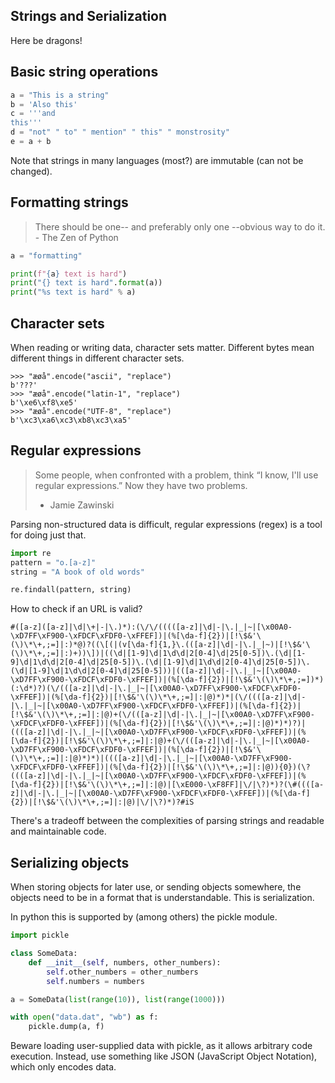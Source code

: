 Strings and Serialization
-------------------------

Here be dragons!

Basic string operations
-----------------------

```python
a = "This is a string"
b = 'Also this'
c = '''and
this'''
d = "not" " to" " mention" " this" " monstrosity"
e = a + b
```

Note that strings in many languages (most?) are immutable (can not be changed).

Formatting strings
-------------------

> There should be one-- and preferably only one --obvious way to do it. - The Zen of Python

```python
a = "formatting"

print(f"{a} text is hard")
print("{} text is hard".format(a))
print("%s text is hard" % a)
```

Character sets
---------------

When reading or writing data, character sets matter. Different bytes mean different things in different character sets.

```
>>> "æøå".encode("ascii", "replace")
b'???'
>>> "æøå".encode("latin-1", "replace")
b'\xe6\xf8\xe5'
>>> "æøå".encode("UTF-8", "replace")
b'\xc3\xa6\xc3\xb8\xc3\xa5'
```

Regular expressions
-------------------

> Some people, when confronted with a problem, think
> “I know, I'll use regular expressions.”   Now they have two problems.
> - Jamie Zawinski


Parsing non-structured data is difficult, regular expressions (regex) is a tool for doing just that.

```python
import re
pattern = "o.[a-z]"
string = "A book of old words"

re.findall(pattern, string)
```

How to check if an URL is valid?

```
#([a-z]([a-z]|\d|\+|-|\.)*):(\/\/(((([a-z]|\d|-|\.|_|~|[\x00A0-\xD7FF\xF900-\xFDCF\xFDF0-\xFFEF])|(%[\da-f]{2})|[!\$&'\(\)\*\+,;=]|:)*@)?((\[(|(v[\da-f]{1,}\.(([a-z]|\d|-|\.|_|~)|[!\$&'\(\)\*\+,;=]|:)+))\])|((\d|[1-9]\d|1\d\d|2[0-4]\d|25[0-5])\.(\d|[1-9]\d|1\d\d|2[0-4]\d|25[0-5])\.(\d|[1-9]\d|1\d\d|2[0-4]\d|25[0-5])\.(\d|[1-9]\d|1\d\d|2[0-4]\d|25[0-5]))|(([a-z]|\d|-|\.|_|~|[\x00A0-\xD7FF\xF900-\xFDCF\xFDF0-\xFFEF])|(%[\da-f]{2})|[!\$&'\(\)\*\+,;=])*)(:\d*)?)(\/(([a-z]|\d|-|\.|_|~|[\x00A0-\xD7FF\xF900-\xFDCF\xFDF0-\xFFEF])|(%[\da-f]{2})|[!\$&'\(\)\*\+,;=]|:|@)*)*|(\/((([a-z]|\d|-|\.|_|~|[\x00A0-\xD7FF\xF900-\xFDCF\xFDF0-\xFFEF])|(%[\da-f]{2})|[!\$&'\(\)\*\+,;=]|:|@)+(\/(([a-z]|\d|-|\.|_|~|[\x00A0-\xD7FF\xF900-\xFDCF\xFDF0-\xFFEF])|(%[\da-f]{2})|[!\$&'\(\)\*\+,;=]|:|@)*)*)?)|((([a-z]|\d|-|\.|_|~|[\x00A0-\xD7FF\xF900-\xFDCF\xFDF0-\xFFEF])|(%[\da-f]{2})|[!\$&'\(\)\*\+,;=]|:|@)+(\/(([a-z]|\d|-|\.|_|~|[\x00A0-\xD7FF\xF900-\xFDCF\xFDF0-\xFFEF])|(%[\da-f]{2})|[!\$&'\(\)\*\+,;=]|:|@)*)*)|((([a-z]|\d|-|\.|_|~|[\x00A0-\xD7FF\xF900-\xFDCF\xFDF0-\xFFEF])|(%[\da-f]{2})|[!\$&'\(\)\*\+,;=]|:|@)){0})(\?((([a-z]|\d|-|\.|_|~|[\x00A0-\xD7FF\xF900-\xFDCF\xFDF0-\xFFEF])|(%[\da-f]{2})|[!\$&'\(\)\*\+,;=]|:|@)|[\xE000-\xF8FF]|\/|\?)*)?(\#((([a-z]|\d|-|\.|_|~|[\x00A0-\xD7FF\xF900-\xFDCF\xFDF0-\xFFEF])|(%[\da-f]{2})|[!\$&'\(\)\*\+,;=]|:|@)|\/|\?)*)?#iS
```

There's a tradeoff between the complexities of parsing strings and readable and maintainable code.


Serializing objects
-------------------

When storing objects for later use, or sending objects somewhere, the objects need to be in a format that is understandable. This is serialization.

In python this is supported by (among others) the pickle module.

```python
import pickle

class SomeData:
    def __init__(self, numbers, other_numbers):
        self.other_numbers = other_numbers
        self.numbers = numbers

a = SomeData(list(range(10)), list(range(1000)))

with open("data.dat", "wb") as f:
    pickle.dump(a, f)
```

Beware loading user-supplied data with pickle, as it allows arbitrary code execution.
Instead, use something like JSON (JavaScript Object Notation), which only encodes data.
